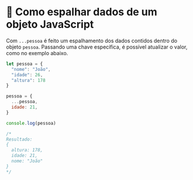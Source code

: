 # 📃️ Como espalhar dados de um objeto JavaScript

Com `...pessoa` é feito um espalhamento dos dados contidos dentro do objeto `pessoa`. Passando uma chave específica, é possível atualizar o valor, como no exemplo abaixo.  

~~~javascript
let pessoa = {
  "nome": "João",
  "idade": 26,
  "altura": 178
}

pessoa = {
  ...pessoa,
  idade: 21,
}

console.log(pessoa)

/*
Resultado:
{
  altura: 178,
  idade: 21,
  nome: "João"
}
*/
~~~